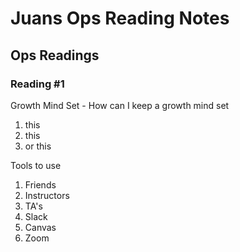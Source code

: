 # Juans Ops Reading Notes

## Ops Readings

### Reading #1

Growth Mind Set - How can I keep a growth  mind set
1. this
2. this
3. or this

Tools to use
1. Friends
2. Instructors
3. TA's
4. Slack
5. Canvas
6. Zoom
